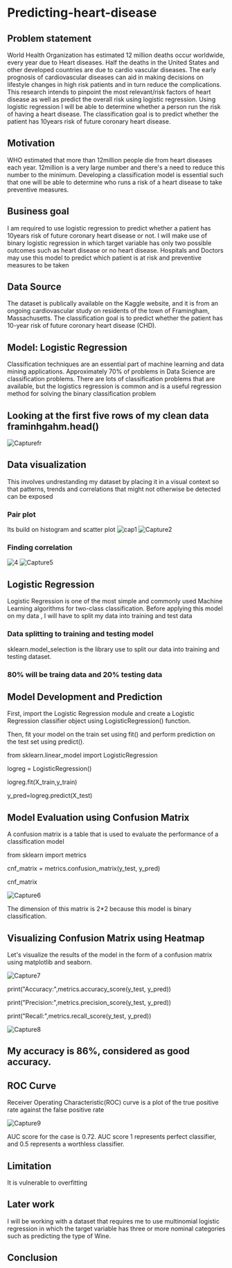 # Predicting-heart-disease
## Problem statement
World Health Organization has estimated 12 million deaths occur worldwide, every year due to Heart diseases. Half the deaths in the United States and other developed countries are due to cardio vascular diseases. The early prognosis of cardiovascular diseases can aid in making decisions on lifestyle changes in high risk patients and in turn reduce the complications. This research intends to pinpoint the most relevant/risk factors of heart disease as well as predict the overall risk using logistic regression. Using logistic regression I will be able to determine whether a person run the risk of having a heart disease. The classification goal is to predict whether the patient has 10years risk of future coronary heart disease.
## Motivation
WHO estimated that more than 12million people die from heart diseases each year. 12million is a very large number and there's a need to reduce this number to the minimum. Developing a classification model is essential such that one will be able to determine who runs a risk of a heart disease to take preventive measures. 
## Business goal
I am required to use logistic regression to predict whether a patient has 10years risk of future coronary heart disease or not. I will make use of binary logistic regression in which target variable has only two possible outcomes such as heart disease or no heart disease. Hospitals and Doctors may use this model to predict which patient is at risk and preventive measures to be taken
## Data Source
The dataset is publically available on the Kaggle website, and it is from an ongoing cardiovascular study on residents of the town of Framingham, Massachusetts. The classification goal is to predict whether the patient has 10-year risk of future coronary heart disease (CHD).
## Model: Logistic Regression
Classification techniques are an essential part of machine learning and data mining applications. Approximately 70% of problems in Data Science are classification problems. There are lots of classification problems that are available, but the logistics regression is common and is a useful regression method for solving the binary classification problem

## Looking at the first five rows of my clean data framinhgahm.head()

![Capturefr](https://user-images.githubusercontent.com/63025220/95895835-4c66fb80-0d59-11eb-829b-d89ef838cba9.PNG)

## Data visualization
This involves undrestanding my dataset by placing it in a visual context so that patterns, trends and  correlations that might not otherwise be detected can be exposed

### Pair plot
Its build on histogram and scatter plot
![cap1](https://user-images.githubusercontent.com/63025220/95897584-c9937000-0d5b-11eb-996b-e62304d84962.PNG)
![Capture2](https://user-images.githubusercontent.com/63025220/95897639-ddd76d00-0d5b-11eb-9b49-7326da3cb93a.PNG)

### Finding correlation

![4](https://user-images.githubusercontent.com/63025220/95898329-dfedfb80-0d5c-11eb-8e3a-185e13bc874e.PNG)
  ![Capture5](https://user-images.githubusercontent.com/63025220/95898368-ef6d4480-0d5c-11eb-9742-00ae5996cc92.PNG)

## Logistic Regression
Logistic Regression is one of the most simple and commonly used Machine Learning algorithms for two-class classification.
Before applying this model on my data , I will have to split my data into training and test data

### Data splitting to training and testing model
sklearn.model_selection is the library use to split our data into training and testing dataset.

### 80% will be traing data and 20% testing data

## Model Development and Prediction
First, import the Logistic Regression module and create a Logistic Regression classifier object using LogisticRegression() function.

Then, fit your model on the train set using fit() and perform prediction on the test set using predict().

from sklearn.linear_model import LogisticRegression

logreg = LogisticRegression()

logreg.fit(X_train,y_train)

y_pred=logreg.predict(X_test)

## Model Evaluation using Confusion Matrix
A confusion matrix is a table that is used to evaluate the performance of a classification model

from sklearn import metrics

cnf_matrix = metrics.confusion_matrix(y_test, y_pred)

cnf_matrix

![Capture6](https://user-images.githubusercontent.com/63025220/95900242-9a7efd80-0d5f-11eb-92d6-7d5f5c0617df.PNG)

The dimension of this matrix is 2*2 because this model is binary classification.

## Visualizing Confusion Matrix using Heatmap

Let's visualize the results of the model in the form of a confusion matrix using matplotlib and seaborn.

![Capture7](https://user-images.githubusercontent.com/63025220/95901001-afa85c00-0d60-11eb-8181-c3e69365270d.PNG)

print("Accuracy:",metrics.accuracy_score(y_test, y_pred))

print("Precision:",metrics.precision_score(y_test, y_pred))

print("Recall:",metrics.recall_score(y_test, y_pred))

![Capture8](https://user-images.githubusercontent.com/63025220/95901217-00b85000-0d61-11eb-8f51-9897fa54ca83.PNG)

## My accuracy is 86%, considered as good accuracy.

## ROC Curve
Receiver Operating Characteristic(ROC) curve is a plot of the true positive rate against the false positive rate

![Capture9](https://user-images.githubusercontent.com/63025220/95901724-c1d6ca00-0d61-11eb-8bc1-0d181d693715.PNG)

AUC score for the case is 0.72. AUC score 1 represents perfect classifier, and 0.5 represents a worthless classifier.

## Limitation

It is vulnerable to overfitting

## Later work
I will be working with a dataset that requires me to use multinomial logistic regression in which the target variable has three or more nominal categories such as predicting the type of Wine.
## Conclusion


